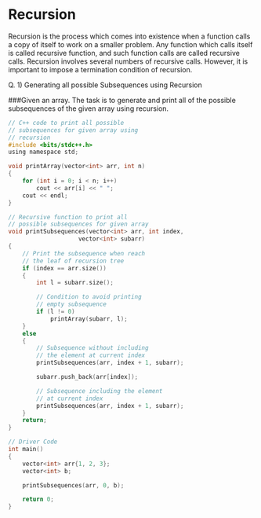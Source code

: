 <h1>Recursion</h1>

Recursion is the process which comes into existence when a function calls a copy of itself to work on a smaller problem. Any function 
which calls itself is called recursive function, and such function calls are called recursive calls. Recursion involves several numbers 
of recursive calls. However, it is important to impose a termination condition of recursion.

Q. 1) Generating all possible Subsequences using Recursion

###Given an array. The task is to generate and print all of the possible subsequences of the given array using recursion.

```c
// C++ code to print all possible 
// subsequences for given array using 
// recursion 
#include <bits/stdc++.h> 
using namespace std; 

void printArray(vector<int> arr, int n) 
{ 
	for (int i = 0; i < n; i++) 
		cout << arr[i] << " "; 
	cout << endl; 
} 

// Recursive function to print all 
// possible subsequences for given array 
void printSubsequences(vector<int> arr, int index, 
					vector<int> subarr) 
{ 
	// Print the subsequence when reach 
	// the leaf of recursion tree 
	if (index == arr.size()) 
	{ 
		int l = subarr.size(); 

		// Condition to avoid printing 
		// empty subsequence 
		if (l != 0) 
			printArray(subarr, l); 
	} 
	else
	{ 
		// Subsequence without including 
		// the element at current index 
		printSubsequences(arr, index + 1, subarr); 

		subarr.push_back(arr[index]); 

		// Subsequence including the element 
		// at current index 
		printSubsequences(arr, index + 1, subarr); 
	} 
	return; 
} 

// Driver Code 
int main() 
{ 
	vector<int> arr{1, 2, 3}; 
	vector<int> b; 

	printSubsequences(arr, 0, b); 

	return 0; 
} 

```

